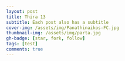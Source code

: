 ```yaml
---
layout: post
title: Thira 13
subtitle: Each post also has a subtitle
cover-img: /assets/img/Panathinaikos-FC.jpg 
thumbnail-img: /assets/img/parta.jpg
gh-badge: [star, fork, follow]
tags: [test]
comments: true
---
```

